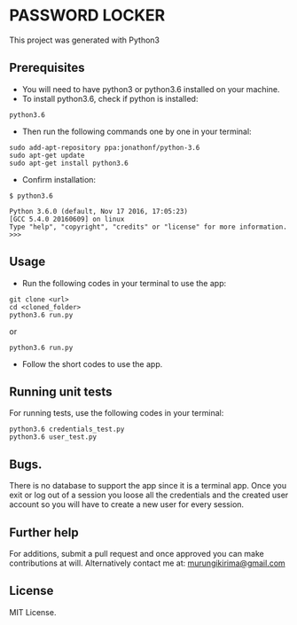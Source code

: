 # PASSWORD LOCKER
This project was generated with Python3

## Prerequisites
* You will need to have python3 or python3.6 installed on your machine.
* To install python3.6, check if python is installed:
```
python3.6
```
* Then run the following commands one by one in your terminal:
```
sudo add-apt-repository ppa:jonathonf/python-3.6
sudo apt-get update
sudo apt-get install python3.6
```
* Confirm installation:
```
$ python3.6

Python 3.6.0 (default, Nov 17 2016, 17:05:23)
[GCC 5.4.0 20160609] on linux
Type "help", "copyright", "credits" or "license" for more information.
>>>
```
## Usage
* Run the following codes in your terminal to use the app:
```
git clone <url>
cd <cloned_folder>
python3.6 run.py
```
or
```
python3.6 run.py
```
* Follow the short codes to use the app.

## Running unit tests
For running tests, use the following codes in your terminal:
```
python3.6 credentials_test.py
python3.6 user_test.py
```

## Bugs.
There is no database to support the app since it is a terminal app. Once you exit or log out of a session you loose all the credentials and the created user account so you will have to create a new user for every session.

## Further help
For additions, submit a pull request and once approved you can make contributions at will. Alternatively contact me at: murungikirima@gmail.com

## License
MIT License.
